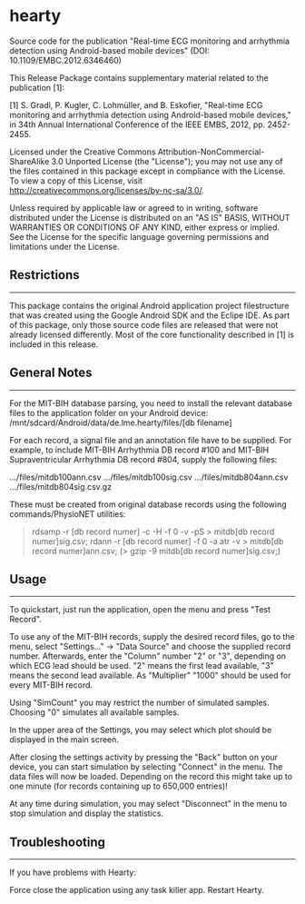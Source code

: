 # hearty
Source code for the publication "Real-time ECG monitoring and arrhythmia detection using Android-based mobile devices" (DOI: 10.1109/EMBC.2012.6346460)

This Release Package contains supplementary material related to the publication [1]:

[1] S. Gradl, P. Kugler, C. Lohmüller, and B. Eskofier, "Real-time ECG monitoring and arrhythmia detection using Android-based mobile devices," in 34th Annual International Conference of the IEEE EMBS, 2012, pp. 2452-2455.

Licensed under the Creative Commons Attribution-NonCommercial-ShareAlike 3.0 Unported License (the "License"); you may not use any of the files contained in this package except in compliance with the License. To view a copy of this License, visit http://creativecommons.org/licenses/by-nc-sa/3.0/.

Unless required by applicable law or agreed to in writing, software distributed under the License is distributed on
an "AS IS" BASIS, WITHOUT WARRANTIES OR CONDITIONS OF ANY KIND, either express or implied. See the License for the
specific language governing permissions and limitations under the License.


## Restrictions
----------------------------
This package contains the original Android application project filestructure that was created using the Google Android SDK and the Eclipe IDE.
As part of this package, only those source code files are released that were not already licensed differently. 
Most of the core functionality described in [1] is included in this release.





## General Notes
----------------
For the MIT-BIH database parsing, you need to install the relevant database
files to the application folder on your Android device:
/mnt/sdcard/Android/data/de.lme.hearty/files/[db filename]

For each record, a signal file and an annotation file have to be supplied.
For example, to include MIT-BIH Arrhythmia DB record #100 and MIT-BIH
Supraventricular Arrhythmia DB record #804, supply the following files:

.../files/mitdb100ann.csv
.../files/mitdb100sig.csv
.../files/mitdb804ann.csv
.../files/mitdb804sig.csv.gz

These must be created from original database records using the following
commands/PhysioNET utilities:

> rdsamp -r [db record numer] -c -H -f 0 -v -pS > mitdb[db record numer]sig.csv;
> rdann -r [db record numer] -f 0 -a atr -v > mitdb[db record numer]ann.csv;
(> gzip -9 mitdb[db record numer]sig.csv;)


## Usage
------------------
To quickstart, just run the application, open the menu and press "Test Record".

To use any of the MIT-BIH records, supply the desired record files, go to the
menu, select "Settings..." -> "Data Source" and choose the supplied record number.
Afterwards, enter the "Column" number "2" or "3", depending on which ECG lead should
be used. "2" means the first lead available, "3" means the second lead available.
As "Multiplier" "1000" should be used for every MIT-BIH record.

Using "SimCount" you may restrict the number of simulated samples. Choosing "0"
simulates all available samples.

In the upper area of the Settings, you may select which plot should be displayed in
the main screen.

After closing the settings activity by pressing the "Back" button on your device,
you can start simulation by selecting "Connect" in the menu.
The data files will now be loaded. Depending on the record this might take up to one
minute (for records containing up to 650,000 entries)!

At any time during simulation, you may select "Disconnect" in the menu to stop
simulation and display the statistics.


## Troubleshooting
------------------
If you have problems with Hearty:

Force close the application using any task killer app. Restart Hearty.
